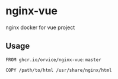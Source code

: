 # nginx-vue
nginx docker for vue project


## Usage 

```
FROM ghcr.io/orvice/nginx-vue:master

COPY /path/to/html /usr/share/nginx/html
```

